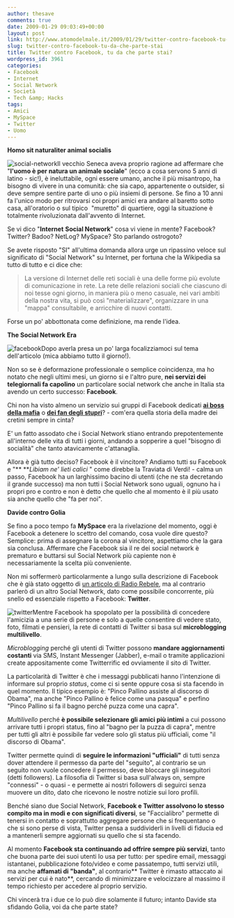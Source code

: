 ```yaml
---
author: thesave
comments: true
date: 2009-01-29 09:03:49+00:00
layout: post
link: http://www.atomodelmale.it/2009/01/29/twitter-contro-facebook-tu-da-che-parte-stai/
slug: twitter-contro-facebook-tu-da-che-parte-stai
title: Twitter contro Facebook, tu da che parte stai?
wordpress_id: 3961
categories:
- Facebook
- Internet
- Social Network
- Società
- Tech &amp; Hacks
tags:
- Amici
- MySpace
- Twitter
- Uomo
---
```


**Homo sit naturaliter animal socialis**

![social-network](http://www.atomodelmale.it/wp-content/uploads/2009/01/social-network.png)Il vecchio Seneca aveva proprio ragione ad affermare che "**l'uomo è per natura un animale sociale**" (ecco a cosa servono 5 anni di latino - sic!), è ineluttabile, ogni essere umano, anche il più misantropo, ha bisogno di vivere in una comunità: che sia capo, appartenente o outsider, si deve sempre sentire parte di uno o più insiemi di persone. Se fino a 10 anni fa l'unico modo per ritrovarsi coi propri amici era andare al baretto sotto casa, all'oratorio o sul tipico  "muretto" di quartiere, oggi la situazione è totalmente rivoluzionata dall'avvento di Internet.

Se vi dico "**Internet** **Social Network**" cosa vi viene in mente? Facebook? Twitter? Badoo? NetLog? MySpace? Sto parlando ostrogoto?

Se avete risposto "SI" all'ultima domanda allora urge un ripassino veloce sul significato di "Social Network" su Internet, per fortuna che la Wikipedia sa tutto di tutto e ci dice che:


<blockquote>La versione di Internet delle reti sociali è una delle forme più evolute di comunicazione in rete. La rete delle relazioni sociali che ciascuno di noi tesse ogni giorno, in maniera più o meno casuale, nei vari ambiti della nostra vita, si può così "materializzare", organizzare in una "mappa" consultabile, e arricchire di nuovi contatti.</blockquote>


Forse un po' abbottonata come definizione, ma rende l'idea.<!-- more -->

**The Social Network Era**

![facebook](http://www.atomodelmale.it/wp-content/uploads/2009/01/facebook.png)Dopo averla presa un po' larga focalizziamoci sul tema dell'articolo (mica abbiamo tutto il giorno!).

Non so se è deformazione professionale o semplice coincidenza, ma ho notato che negli ultimi mesi, un giorno si e l'altro pure, **nei servizi dei telegiornali fa capolino** un particolare social network che anche in Italia sta avendo un certo successo: **Facebook**.

Chi non ha visto almeno un servizio sui gruppi di Facebook dedicati [**ai boss della mafia**](http://www.corriere.it/cronache/09_gennaio_05/facebook_gruppi_mafia_roberto_rizzo_cde8c078-db0a-11dd-b0de-00144f02aabc.shtml) o [**dei fan degli stupri**](http://www.corriere.it/cronache/09_gennaio_26/facebook_stupro_gruppo_fan_d641ecea-ebb8-11dd-92cf-00144f02aabc.shtml?fr=box_primopiano)? - com'era quella storia della madre dei cretini sempre in cinta?

E' un fatto assodato che i Social Network stiano entrando prepotentemente all'interno delle vita di tutti i giorni, andando a sopperire a quel "bisogno di socialità" che tanto atavicamente c'attanaglia.

Allora è già tutto deciso? Facebook è il vincitore? Andiamo tutti su Facebook e "** **_Libiam ne' lieti calici_ " come direbbe la Traviata di Verdi! - calma un passo, Facebook ha un larghissimo bacino di utenti (che ne sta decretando il grande successo) ma non tutti i Social Network sono uguali, ognuno ha i propri pro e contro e non è detto che quello che al momento è il più usato sia anche quello che "fa per noi".

**Davide contro Golia**

Se fino a poco tempo fa **MySpace** era la rivelazione del momento, oggi è Facebook a detenere lo scettro del comando, cosa vuole dire questo? Semplice: prima di assegnare la corona al vincitore, aspettiamo che la gara sia conclusa. Affermare che Facebook sia il re dei social network è prematuro e buttarsi sul Social Network più capiente non è necessariamente la scelta più conveniente.

Non mi soffermerò particolarmente a lungo sulla descrizione di Facebook che è già stato oggetto di [un articolo di Radio Rebele](../../../../../2008/10/06/facebook-vuoi-essere-mio-amicomark-zuckerberg/), ma al contrario parlerò di un altro Social Network, dato come possibile concorrente, più snello ed essenziale rispetto a Facebook: **Twitter**.

![twitter](http://www.atomodelmale.it/wp-content/uploads/2009/01/twitter.png)Mentre Facebook ha spopolato per la possibilità di concedere l'amicizia a una serie di persone e solo a quelle consentire di vedere stato, foto, filmati e pensieri, la rete di contatti di Twitter si basa sul **microblogging multilivello**.

_Microblogging_ perché gli utenti di Twitter possono **mandare aggiornamenti costanti** via SMS, Instant Messenger (Jabber), e-mail o tramite applicazioni create appositamente come Twitterrific ed ovviamente il sito di Twitter.

La particolarità di Twitter è che i messaggi pubblicati hanno l'intenzione di informare sul proprio _status_, come ci si sente oppure cosa si sta facendo in quel momento. Il tipico esempio è: "Pinco Pallino assiste al discorso di Obama", ma anche "Pinco Pallino è felice come una pasqua" e perfino "Pinco Pallino si fa il bagno perché puzza come una capra".

_Multilivello_ perché **è possibile selezionare gli amici più intimi** a cui possono arrivare tutti i propri status, fino al "bagno per la puzza di capra", mentre per tutti gli altri è possibile far vedere solo gli status più ufficiali, come "il discorso di Obama".

Twitter permette quindi di **seguire le informazioni "ufficiali"** di tutti senza dover attendere il permesso da parte del "seguito", al contrario se un seguito non vuole concedere il permesso, deve bloccare gli inseguitori (detti followers). La filosofia di Twitter si basa sull'always on, sempre "connessi" - o quasi - e permette ai nostri followers di seguirci senza muovere un dito, dato che ricevono le nostre notizie sui loro profili.

Benché siano due Social Network, **Facebook e Twitter assolvono lo stesso compito ma in modi e con significati diversi**, se "Faccialibro" permette di tenersi in contatto e soprattutto aggregare persone che si frequentano o che si sono perse di vista, Twitter pensa a suddividerli in livelli di fiducia ed a mantenerli sempre aggiornati su quello che si sta facendo.

Al momento **Facebook sta continuando ad offrire sempre più servizi**, tanto che buona parte dei suoi utenti lo usa per tutto: per spedire email, messaggi istantanei, pubblicazione foto/video e come passatempo, tutti servizi utili, ma anche **affamati di "banda"**, al contrario** Twitter è rimasto attaccato ai servizi per cui è nato**, cercando di minimizzare e velocizzare al massimo il tempo richiesto per accedere al proprio servizio.

Chi vincerà tra i due ce lo può dire solamente il futuro; intanto Davide sta sfidando Golia, voi da che parte state?
